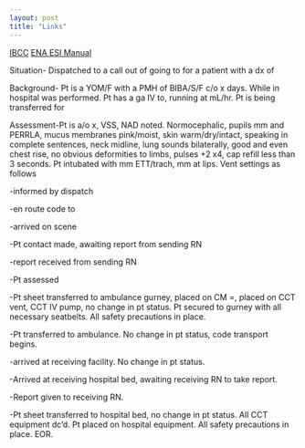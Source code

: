 ```yaml
---
layout: post
title: "Links"
---
```


[IBCC](https://emcrit.org/ibcc/toc/)
[ENA ESI Manual](https://www.ena.org/docs/default-source/education-document-library/triage/esi-implementation-handbook-2020.pdf?sfvrsn=fdc327df_4)

<p>Situation- Dispatched to a call out of going to for a patient with a dx of</p>

<p>Background- Pt is a YOM/F with a PMH of BIBA/S/F c/o x days. While in hospital was performed. Pt has a ga IV to, running at mL/hr. Pt is being transferred for</p>

<p>Assessment-Pt is a/o x, VSS, NAD noted. Normocephalic, pupils mm and PERRLA, mucus membranes pink/moist, skin warm/dry/intact, speaking in complete sentences, neck midline, lung sounds bilaterally, good and even chest rise, no obvious deformities to limbs, pulses +2 x4, cap refill less than 3 seconds. Pt intubated with mm ETT/trach, mm at lips. Vent settings as follows</p>

<p>-informed by dispatch</p>
<p>-en route code to</p>
<p>-arrived on scene</p>
<p>-Pt contact made, awaiting report from sending RN</p>
<p>-report received from sending RN</p>
<p>-Pt assessed</p>
<p>-Pt sheet transferred to ambulance gurney, placed on CM =, placed on CCT vent, CCT IV pump, no change in pt status. Pt secured to gurney with all necessary seatbelts. All safety precautions in place.</p>
<p>-Pt transferred to ambulance. No change in pt status, code transport begins.</p>
<p>-arrived at receiving facility. No change in pt status. </p>
<p>-Arrived at receiving hospital bed, awaiting receiving RN to take report.</p>
<p>-Report given to receiving RN.</p>
<p>-Pt sheet transferred to hospital bed, no change in pt status. All CCT equipment dc’d. Pt placed on hospital equipment. All safety precautions in place. EOR.</p>
